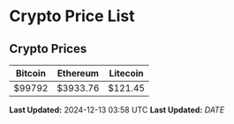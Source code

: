 # Crypto Price List

## Crypto Prices
| Bitcoin | Ethereum | Litecoin |
| ------- | -------- | -------- |
| $99792 | $3933.76 | $121.45 |
**Last Updated:** 2024-12-13 03:58 UTC
**Last Updated:** $DATE$
